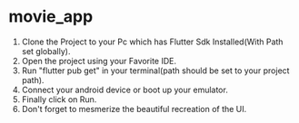# movie_app

1. Clone the Project to your Pc which has Flutter Sdk Installed(With Path set globally). 
2. Open the project using your Favorite IDE.
3. Run "flutter pub get" in your terminal(path should be set to your project path).
4. Connect your android device or boot up your emulator.
5. Finally click on Run.
6. Don't forget to mesmerize the beautiful recreation of the UI.
